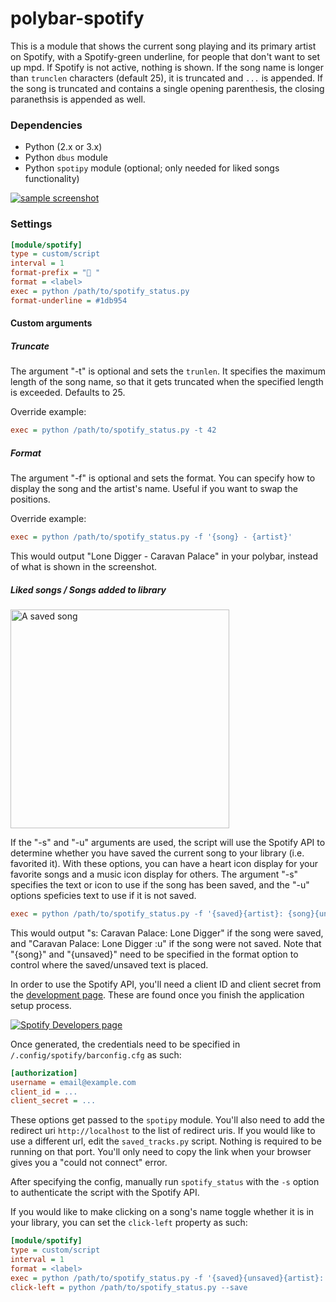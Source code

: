 # polybar-spotify

This is a module that shows the current song playing and its primary artist on Spotify, with a Spotify-green underline, for people that don't want to set up mpd. If Spotify is not active, nothing is shown. If the song name is longer than `trunclen` characters (default 25), it is truncated and `...` is appended. If the song is truncated and contains a single opening parenthesis, the closing paranethsis is appended as well.

### Dependencies
- Python (2.x or 3.x)
- Python `dbus` module
- Python `spotipy` module (optional; only needed for liked songs functionality)

[![sample screenshot](https://i.imgur.com/kEluTSq.png)](https://i.imgur.com/kEluTSq.png)

### Settings
``` ini
[module/spotify]
type = custom/script
interval = 1
format-prefix = " "
format = <label>
exec = python /path/to/spotify_status.py
format-underline = #1db954
```

#### Custom arguments

##### Truncate

The argument "-t" is optional and sets the `trunlen`. It specifies the maximum length of the song name, so that it gets truncated when the specified length is exceeded. Defaults to 25.

Override example:

``` ini
exec = python /path/to/spotify_status.py -t 42
```

##### Format

The argument "-f" is optional and sets the format. You can specify how to display the song and the artist's name. Useful if you want to swap the positions.

Override example:

``` ini
exec = python /path/to/spotify_status.py -f '{song} - {artist}'
```

This would output "Lone Digger - Caravan Palace" in your polybar, instead of what is shown in the screenshot.

##### Liked songs / Songs added to library

[<img src="https://i.imgur.com/QyUzhAM.png" width="350" alt="A saved song"/>](https://i.imgur.com/QyUzhAM.png)

If the "-s" and "-u" arguments are used, the script will use the Spotify API to determine whether you have saved the current song to your library (i.e. favorited it). With these options, you can have a heart icon display for your favorite songs and a music icon display for others. The argument "-s" specifies the text or icon to use if the song has been saved, and the "-u" options speficies text to use if it is not saved.

```ini
exec = python /path/to/spotify_status.py -f '{saved}{artist}: {song}{unsaved}' -s 's: ' -u ' :u'
```

This would output "s: Caravan Palace: Lone Digger" if the song were saved, and "Caravan Palace: Lone Digger :u" if the song were not saved. Note that "{song}" and "{unsaved}" need to be specified in the format option to control where the saved/unsaved text is placed.

In order to use the Spotify API, you'll need a client ID and client secret from the [development page](https://developer.spotify.com/documentation/general/guides/app-settings/#register-your-app). These are found once you finish the application setup process.

[![Spotify Developers page](https://i.imgur.com/36pB6q0.png)](https://i.imgur.com/36pB6q0.png)

Once generated, the credentials need to be specified in `/.config/spotify/barconfig.cfg` as such:

```ini
[authorization]
username = email@example.com
client_id = ...
client_secret = ...
```

These options get passed to the `spotipy` module.
You'll also need to add the redirect uri `http://localhost` to the list of redirect uris. If you would like to use a different url, edit the `saved_tracks.py` script. Nothing is required to be running on that port. You'll only need to copy the link when your browser gives you a "could not connect" error.

After specifying the config, manually run `spotify_status` with the `-s` option to authenticate the script with the Spotify API.

If you would like to make clicking on a song's name toggle whether it is in your library, you can set the `click-left` property as such:

```ini
[module/spotify]
type = custom/script
interval = 1
format = <label>
exec = python /path/to/spotify_status.py -f '{saved}{unsaved}{artist}: {song}' -s ' ' -u' '
click-left = python /path/to/spotify_status.py --save
```
